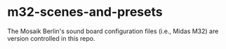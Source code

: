 # m32-scenes-and-presets

The Mosaik Berlin's sound board configuration files (i.e., Midas M32) are version controlled in this repo.

